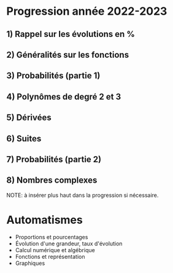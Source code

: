 # Progression année 2022-2023

## 1) Rappel sur les évolutions en %

## 2) Généralités sur les fonctions

## 3) Probabilités (partie 1)

## 4) Polynômes de degré 2 et 3

## 5) Dérivées

## 6) Suites

## 7) Probabilités (partie 2)

## 8) Nombres complexes

NOTE: à insérer plus haut dans la progression si nécessaire.

# Automatismes

- Proportions et pourcentages
- Évolution d'une grandeur, taux d'évolution
- Calcul numérique et algébrique
- Fonctions et représentation
- Graphiques
